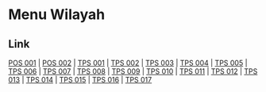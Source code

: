 # Menu Wilayah

## Link

[POS 001](https://github.com/gigit-pemilu/pemilu-2024-99-luar-negeri/tree/main/pileg-dpr/hitung-suara/sub/99-luar-negeri/sub/90-perth-australia/sub/01-perth-australia/sub/0001-perth-australia/sub/001-pos-001)
 | 
[POS 002](https://github.com/gigit-pemilu/pemilu-2024-99-luar-negeri/tree/main/pileg-dpr/hitung-suara/sub/99-luar-negeri/sub/90-perth-australia/sub/01-perth-australia/sub/0001-perth-australia/sub/002-pos-002)
 | 
[TPS 001](https://github.com/gigit-pemilu/pemilu-2024-99-luar-negeri/tree/main/pileg-dpr/hitung-suara/sub/99-luar-negeri/sub/90-perth-australia/sub/01-perth-australia/sub/0001-perth-australia/sub/003-tps-001)
 | 
[TPS 002](https://github.com/gigit-pemilu/pemilu-2024-99-luar-negeri/tree/main/pileg-dpr/hitung-suara/sub/99-luar-negeri/sub/90-perth-australia/sub/01-perth-australia/sub/0001-perth-australia/sub/004-tps-002)
 | 
[TPS 003](https://github.com/gigit-pemilu/pemilu-2024-99-luar-negeri/tree/main/pileg-dpr/hitung-suara/sub/99-luar-negeri/sub/90-perth-australia/sub/01-perth-australia/sub/0001-perth-australia/sub/005-tps-003)
 | 
[TPS 004](https://github.com/gigit-pemilu/pemilu-2024-99-luar-negeri/tree/main/pileg-dpr/hitung-suara/sub/99-luar-negeri/sub/90-perth-australia/sub/01-perth-australia/sub/0001-perth-australia/sub/006-tps-004)
 | 
[TPS 005](https://github.com/gigit-pemilu/pemilu-2024-99-luar-negeri/tree/main/pileg-dpr/hitung-suara/sub/99-luar-negeri/sub/90-perth-australia/sub/01-perth-australia/sub/0001-perth-australia/sub/007-tps-005)
 | 
[TPS 006](https://github.com/gigit-pemilu/pemilu-2024-99-luar-negeri/tree/main/pileg-dpr/hitung-suara/sub/99-luar-negeri/sub/90-perth-australia/sub/01-perth-australia/sub/0001-perth-australia/sub/008-tps-006)
 | 
[TPS 007](https://github.com/gigit-pemilu/pemilu-2024-99-luar-negeri/tree/main/pileg-dpr/hitung-suara/sub/99-luar-negeri/sub/90-perth-australia/sub/01-perth-australia/sub/0001-perth-australia/sub/009-tps-007)
 | 
[TPS 008](https://github.com/gigit-pemilu/pemilu-2024-99-luar-negeri/tree/main/pileg-dpr/hitung-suara/sub/99-luar-negeri/sub/90-perth-australia/sub/01-perth-australia/sub/0001-perth-australia/sub/010-tps-008)
 | 
[TPS 009](https://github.com/gigit-pemilu/pemilu-2024-99-luar-negeri/tree/main/pileg-dpr/hitung-suara/sub/99-luar-negeri/sub/90-perth-australia/sub/01-perth-australia/sub/0001-perth-australia/sub/011-tps-009)
 | 
[TPS 010](https://github.com/gigit-pemilu/pemilu-2024-99-luar-negeri/tree/main/pileg-dpr/hitung-suara/sub/99-luar-negeri/sub/90-perth-australia/sub/01-perth-australia/sub/0001-perth-australia/sub/012-tps-010)
 | 
[TPS 011](https://github.com/gigit-pemilu/pemilu-2024-99-luar-negeri/tree/main/pileg-dpr/hitung-suara/sub/99-luar-negeri/sub/90-perth-australia/sub/01-perth-australia/sub/0001-perth-australia/sub/013-tps-011)
 | 
[TPS 012](https://github.com/gigit-pemilu/pemilu-2024-99-luar-negeri/tree/main/pileg-dpr/hitung-suara/sub/99-luar-negeri/sub/90-perth-australia/sub/01-perth-australia/sub/0001-perth-australia/sub/014-tps-012)
 | 
[TPS 013](https://github.com/gigit-pemilu/pemilu-2024-99-luar-negeri/tree/main/pileg-dpr/hitung-suara/sub/99-luar-negeri/sub/90-perth-australia/sub/01-perth-australia/sub/0001-perth-australia/sub/015-tps-013)
 | 
[TPS 014](https://github.com/gigit-pemilu/pemilu-2024-99-luar-negeri/tree/main/pileg-dpr/hitung-suara/sub/99-luar-negeri/sub/90-perth-australia/sub/01-perth-australia/sub/0001-perth-australia/sub/016-tps-014)
 | 
[TPS 015](https://github.com/gigit-pemilu/pemilu-2024-99-luar-negeri/tree/main/pileg-dpr/hitung-suara/sub/99-luar-negeri/sub/90-perth-australia/sub/01-perth-australia/sub/0001-perth-australia/sub/017-tps-015)
 | 
[TPS 016](https://github.com/gigit-pemilu/pemilu-2024-99-luar-negeri/tree/main/pileg-dpr/hitung-suara/sub/99-luar-negeri/sub/90-perth-australia/sub/01-perth-australia/sub/0001-perth-australia/sub/018-tps-016)
 | 
[TPS 017](https://github.com/gigit-pemilu/pemilu-2024-99-luar-negeri/tree/main/pileg-dpr/hitung-suara/sub/99-luar-negeri/sub/90-perth-australia/sub/01-perth-australia/sub/0001-perth-australia/sub/019-tps-017)

